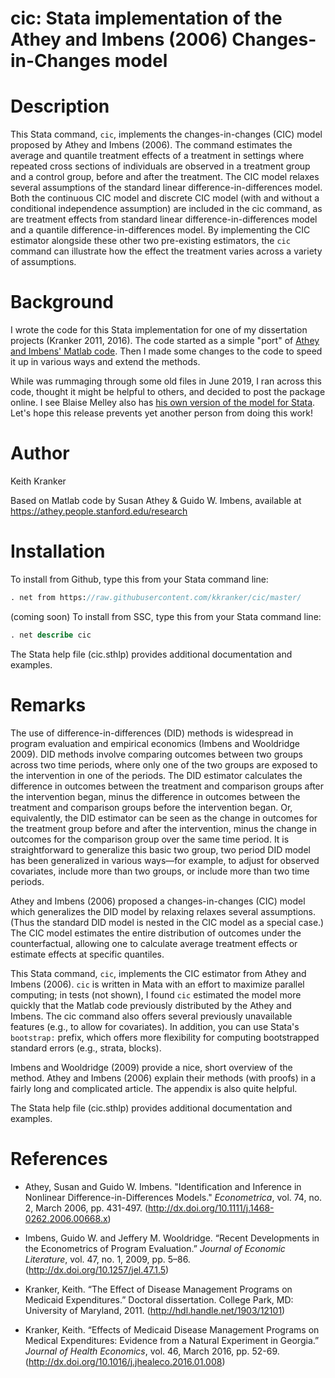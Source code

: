 # cic: Stata implementation of the Athey and Imbens (2006) Changes-in-Changes model


# Description

This Stata command, `cic`, implements the changes-in-changes (CIC) model proposed by Athey and Imbens (2006).
The command estimates the average and quantile treatment effects of a treatment in settings where
repeated cross sections of individuals are observed in a treatment group and a control group, before and after the treatment.
The CIC model relaxes several assumptions of the standard linear difference-in-differences model.
Both the continuous CIC model and discrete CIC model (with and without a conditional independence assumption)
are included in the cic command, as are treatment effects from
standard linear difference-in-differences model and a quantile difference-in-differences model.
By implementing the CIC estimator alongside these other two pre-existing estimators,
the `cic` command can illustrate how the effect the treatment varies across a variety of assumptions.


# Background

I wrote the code for this Stata implementation for one of my dissertation projects (Kranker 2011, 2016).
The code started as a simple "port" of [Athey and Imbens' Matlab code](https://athey.people.stanford.edu/research).
Then I made some changes to the code to speed it up in various ways and extend the methods.

While was rummaging through some old files in June 2019,
I ran across this code, thought it might be helpful to others, and decided to post the package online.
I see Blaise Melley also has [his own version of the model for Stata](https://sites.google.com/site/blaisemelly/home/computer-programs/cic_stata).
Let's hope this release prevents yet another person from doing this work!


# Author

Keith Kranker

Based on Matlab code by Susan Athey & Guido W. Imbens,
available at https://athey.people.stanford.edu/research



# Installation

To install from Github, type this from your Stata command line:

```stata
. net from https://raw.githubusercontent.com/kkranker/cic/master/
```

(coming soon) To install from SSC, type this from your Stata command line:

```stata
. net describe cic
```

The Stata help file (cic.sthlp) provides additional documentation and examples.


# Remarks

The use of difference-in-differences (DID) methods is widespread in program evaluation and empirical
economics (Imbens and Wooldridge 2009). DID methods involve comparing outcomes between two groups across two time periods,
where only one of the two groups are exposed to the intervention in one of the periods.
The DID estimator calculates the difference in outcomes between the treatment and comparison groups after the intervention began,
minus the difference in outcomes between the treatment and comparison groups before the intervention began.
Or, equivalently, the DID estimator can be seen as the change in outcomes for the treatment group
before and after the intervention, minus the change in outcomes for the comparison group over the same time period.
It is straightforward to generalize this basic two group, two period DID model has been generalized in various ways—for example,
to adjust for observed covariates, include more than two groups, or include more than two time periods.

Athey and Imbens (2006) proposed a changes-in-changes (CIC) model which generalizes the DID model by relaxing relaxes several assumptions.
(Thus the standard DID model is nested in the CIC model as a special case.)
The CIC model estimates the entire distribution of outcomes under the counterfactual,
allowing one to calculate average treatment effects or estimate effects at specific quantiles.

This Stata command, `cic`,  implements the CIC estimator from Athey and Imbens (2006).
`cic` is written in Mata with an effort to maximize parallel computing; in tests (not shown), I found `cic` estimated
the model more quickly that the Matlab code previously distributed by the Athey and Imbens.
The cic command also offers several previously unavailable features (e.g., to allow for covariates).
In addition, you can use Stata's `bootstrap:` prefix, which offers more flexibility for
computing bootstrapped standard errors (e.g., strata, blocks).

Imbens and Wooldridge (2009) provide a nice, short overview of the method.
Athey and Imbens (2006) explain their methods (with proofs) in a fairly long and complicated article.
The appendix is also quite helpful.

The Stata help file (cic.sthlp) provides additional documentation and examples.


# References

* Athey, Susan and Guido W. Imbens. "Identification and Inference in Nonlinear Difference-in-Differences Models." *Econometrica*, vol. 74, no. 2, March 2006, pp. 431-497. (http://dx.doi.org/10.1111/j.1468-0262.2006.00668.x)

* Imbens, Guido W. and Jeffery M. Wooldridge. “Recent Developments in the Econometrics of Program Evaluation.” *Journal of Economic Literature*, vol. 47, no. 1, 2009, pp. 5–86. (http://dx.doi.org/10.1257/jel.47.1.5)

* Kranker, Keith. “The Effect of Disease Management Programs on Medicaid Expenditures.” Doctoral dissertation. College Park, MD: University of Maryland, 2011. (http://hdl.handle.net/1903/12101)

* Kranker, Keith. “Effects of Medicaid Disease Management Programs on Medical Expenditures: Evidence from a Natural Experiment in Georgia.” *Journal of Health Economics*, vol. 46, March 2016, pp. 52-69. (http://dx.doi.org/10.1016/j.jhealeco.2016.01.008)
